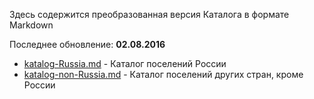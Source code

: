 Здесь содержится преобразованная версия Каталога в формате Markdown

Последнее обновление: **02.08.2016**

* [katalog-Russia.md](https://github.com/dimitrius-brest/katalog-poseleniy-RP/blob/master/katalog-md/katalog-Russia.md) - Каталог поселений России
* [katalog-non-Russia.md](https://github.com/dimitrius-brest/katalog-poseleniy-RP/blob/master/katalog-md/katalog-non-Russia.md) - Каталог поселений других стран, кроме России
